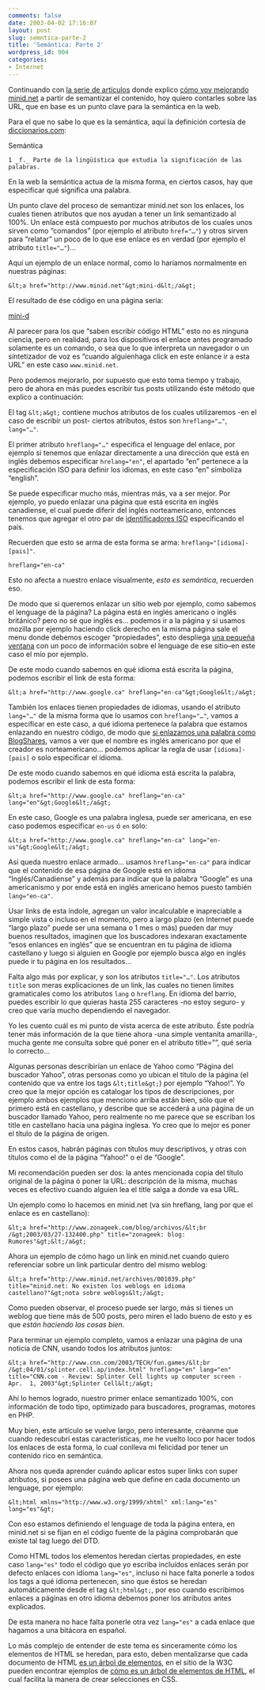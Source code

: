 ```yaml
---
comments: false
date: 2003-04-02 17:16:07
layout: post
slug: semntica-parte-2
title: 'Semántica: Parte 2'
wordpress_id: 904
categories:
- Internet
---
```


Continuando con [la serie de artículos](http://www.minid.net/archives/cat_articulos_de_minid.php) donde explico [cómo voy mejorando minid.net](http://www.minid.net/archives/000940.php) a partir de semantizar el contenido, hoy quiero contarles sobre las URL, que en base es un punto clave para la semántica en la web.





Para el que no sabe lo que es la semántica, aquí la definición cortesía de [diccionarios.com](http://www.diccionario.com/index.phtml?diccionario=dgle&query=sem%E1ntica&once=1):





  

Semántica

    1 _f._ Parte de la lingüística que estudia la significación de las palabras.
  







En la web la semántica actua de la misma forma, en ciertos casos, hay que especificar qué significa una palabra.





Un punto clave del proceso de semantizar minid.net son los enlaces, los cuales tienen atributos que nos ayudan a tener un link semantizado al 100%. Un enlace está compuesto por muchos atributos de los cuales unos sirven como “comandos” (por ejemplo el atributo `href="…"`) y otros sirven para “relatar” un poco de lo que ese enlace es en verdad (por ejemplo el atributo `title="…"`)…





Aquí un ejemplo de un enlace normal, como lo haríamos normalmente en nuestras páginas:





`&lt;a href="http://www.minid.net"&gt;mini-d&lt;/a&gt;`





El resultado de ése código en una página sería:





[mini-d](http://www.minid.net)





Al parecer para los que “saben escribir código HTML” esto no es ninguna ciencia, pero en realidad, para los dispositivos el enlace antes programado solamente es un comando, o sea que lo que interpreta un navegador o un sintetizador de voz es “cuando alguienhaga click en este enlance ir a esta URL” en este caso `www.minid.net`.





Pero podemos mejorarlo, por supuesto que esto toma tiempo y trabajo, pero de ahora en más puedes escribir tus posts utilizando éste método que explico a continuación:





El tag `&lt;a&gt;` contiene muchos atributos de los cuales utilizaremos -en el caso de escribir un post- ciertos atributos, éstos son `hreflang="…"`, `lang="…"`.





El primer atributo `hreflang="…"` especifica el lenguage del enlace, por ejemplo si tenemos que enlazar directamente a una dirección que está en inglés debemos especificar `hrelang="en"`, el apartado “en” pertenece a la especificación ISO para definir los idiomas, en este caso “en” símboliza “english”.





Se puede especificar mucho más, mientras más, va a ser mejor. Por ejemplo, yo puedo enlazar una página que está escrita en inglés canadiense, el cual puede diferir del inglés norteamericano, entonces tenemos que agregar el otro par de [identificadores ISO](http://www.loc.gov/standards/iso639-2/langcodes.html) especificando el país.





Recuerden que esto se arma de esta forma se arma: `hreflang="[idioma]-[pais]"`.





`hreflang="en-ca"`





Esto no afecta a nuestro enlace visualmente, _esto es semántica_, recuerden eso.





De modo que si queremos enlazar un sitio web por ejemplo, como sabemos el lenguage de la página? La página está en inglés americano o inglés británico? pero no sé que inglés es… podemos ir a la página y si usamos mozilla por ejemplo haciendo click derecho en la misma página sale el menu donde debemos escoger “propiedades”, esto despliega [una pequeña ventana](/images/study/lang-properties.png) con un poco de información sobre el lenguage de ese sitio–en este caso el mío por ejemplo.





De este modo cuando sabemos en qué idioma está escrita la página, podemos escribir el link de esta forma:





`&lt;a href="http://www.google.ca" hreflang="en-ca"&gt;Google&lt;/a&gt;`





También los enlaces tienen propiedades de idiomas, usando el atributo `lang="…"` de la misma forma que lo usamos con `hreflang="…"`, vamos a especificar en este caso, a qué idioma pertenece la palabra que estamos enlazando en nuestro código, de modo que [si enlazamos una palabra como BlogShares](/images/study/lang-properties-2.png), vamos a ver que el nombre es inglés americano por que el creador es norteamericano… podemos aplicar la regla de usar `[idioma]-[pais]` o solo especificar el idioma.





De este modo cuando sabemos en qué idioma está escrita la palabra, podemos escribir el link de esta forma:





`&lt;a href="http://www.google.ca" hreflang="en-ca" lang="en"&gt;Google&lt;/a&gt;`





En este caso, Google es una palabra inglesa, puede ser americana, en ese caso podemos especificar `en-us` ó `en` solo:





`&lt;a href="http://www.google.ca" hreflang="en-ca" lang="en-us"&gt;Google&lt;/a&gt;`





Así queda nuestro enlace armado… usamos `hreflang="en-ca"` para indicar que el contenido de esa página de Google está en idioma “Inglés/Canadiense” y además para indicar que la palabra “Google” es una americanismo y por ende está en inglés americano hemos puesto también `lang="en-ca"`.





Usar links de esta índole, agregan un valor incalculable e inapreciable a simple vista o incluso en el momento, pero a largo plazo (en Internet puede “largo plazo” puede ser una semana o 1 mes o más) pueden dar muy buenos resultados, imaginen que los buscadores indexaran exactamente “esos enlances en inglés” que se encuentran en tu página de idioma castellano y luego si alguien en Google por ejemplo busca algo en inglés puede ir tu página en los resultados…





Falta algo más por explicar, y son los atributos `title="…"`. Los atributos `title` son meras explicaciones de un link, las cuales no tienen límites gramaticales como los atributos `lang` o `hreflang`. En idioma del barrio, puedes escribir lo que quieras hasta 255 caracteres -no estoy seguro- y creo que varía mucho dependiendo el navegador.





Yo les cuento cuál es mi punto de vista acerca de este atributo. &Eacute;ste podría tener más información de la que tiene ahora -una simple ventanita amarilla-, mucha gente me consulta sobre qué poner en el atributo title=””, qué seria lo correcto…





Algunas personas describirían un enlace de Yahoo como “Página del buscador Yahoo”, otras personas como yo ubican el título de la página (el contenido que va entre los tags `&lt;title&gt;`) por ejemplo “Yahoo!”. Yo creo que la mejor opción es catalogar los tipos de descripciones, por ejemplo ambos ejemplos que menciono arriba están bien, sólo que el primero está en castellano, y describe que se accederá a una página de un buscador llamado Yahoo, pero realmente no me parece que se escriban los title en castellano hacia una página inglesa. Yo creo que lo mejor es poner el título de la página de origen.





En estos casos, habrán páginas con títulos muy descriptivos, y otras con títulos como el de la página “Yahoo!” o el de “Google”.





Mi recomendación pueden ser dos: la antes mencionada copia del título original de la página ó poner la URL: descripción de la misma, muchas veces es efectivo cuando alguien lea el title salga a donde va esa URL.





Un ejemplo como lo hacemos en minid.net (va sin hreflang, lang por que el enlace es en castellano):





`&lt;a href="http://www.zonageek.com/blog/archivos/&lt;br /&gt;2003/03/27-132400.php" title="zonageek: blog: Rumores"&gt;&lt;/a&gt;`





Ahora un ejemplo de cómo hago un link en minid.net cuando quiero referenciar sobre un link particular dentro del mismo weblog:





`&lt;a href="http://www.minid.net/archives/001039.php" title="minid.net: No existen los weblogs en idioma castellano?"&gt;nota sobre weblogs&lt;/a&gt;`





Como pueden observar, el proceso puede ser largo, más si tienes un weblog que tiene más de 500 posts, pero miren el lado bueno de esto y es que _están haciendo las cosas bien_.





Para terminar un ejemplo completo, vamos a enlazar una página de una noticia de CNN, usando todos los atributos juntos:





`&lt;a href="http://www.cnn.com/2003/TECH/fun.games/&lt;br /&gt;04/01/splinter.cell.ap/index.html" hreflang="en" lang="en" title="CNN.com - Review: Splinter Cell lights up computer screen - Apr.  1, 2003"&gt;Splinter Cell&lt;/a&gt;`





Ahí lo hemos logrado, nuestro primer enlace semantizado 100%, con información de todo tipo, optimizado para buscadores, programas, motores en PHP.





Muy bien, este artículo se vuelve largo, pero interesante, créanme que cuando redescubrí estas características, me he vuelto loco por hacer todos los enlaces de esta forma, lo cual conlleva mi felicidad por tener un contenido rico en semántica.





Ahora nos queda  aprender cuándo aplicar estos super links con super atributos, si posees una página web que define en cada documento un lenguage, por ejemplo:





`&lt;html xmlns="http://www.w3.org/1999/xhtml" xml:lang="es" lang="es"&gt;`





Con eso estamos definiendo el lenguage de toda la página entera, en minid.net si se fijan en el código fuente de la página comprobarán que existe tal tag luego del DTD.





Como HTML todos los elementos heredan ciertas propiedades, en este caso `lang="es"` todo el código que yo escriba incluídos enlaces serán por defecto enlaces con idioma  `lang="es"`, incluso ni hace falta ponerle a todos los tags a qué idioma pertenecen, sino que éstos se heredan automáticamente desde el tag `&lt;html&gt;`, por eso cuando escribimos enlaces a páginas en otro idioma debemos poner los atributos antes explicados.





De esta manera no hace falta ponerle otra vez `lang="es"` a cada enlace que hagamos a una bitácora en español.





Lo más complejo de entender de este tema es sinceramente cómo los elementos de HTML se heredan, para esto, deben mentalizarse que cada documento  de HTML [es un árbol de elementos](http://www.w3.org/TR/REC-CSS2/conform.html#img-doctree), en el sitio de la W3C pueden encontrar ejemplos de [cómo es un árbol de elementos de HTML](http://www.w3.org/TR/REC-CSS2/conform.html#doctree), el cual facilita la manera de crear selecciones en CSS.




 
